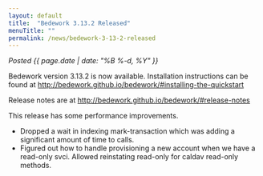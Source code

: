 ```yaml
---
layout: default
title:  "Bedework 3.13.2 Released"
menuTitle: ""
permalink: /news/bedework-3-13-2-released
---
```


*Posted <time>{{ page.date | date: "%B %-d, %Y" }}</time>*


<p>Bedework version 3.13.2 is now available. Installation instructions can be found  at <a href="http://bedework.github.io/bedework/#installing-the-quickstart">http://bedework.github.io/bedework/#installing-the-quickstart</a></p>

<p>Release notes are at <a href="http://bedework.github.io/bedework/#release-notes">http://bedework.github.io/bedework/#release-notes</a></p>

<p>This release has some performance improvements.
</p>
<ul>
<li>Dropped a wait in indexing mark-transaction which was adding a significant amount of time to calls.</li>
<li>Figured out how to handle provisioning a new account when we have a read-only svci. Allowed reinstating read-only for caldav read-only methods.</li>
</ul>
